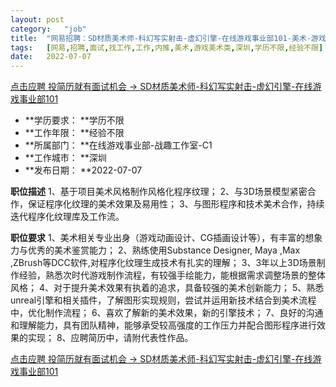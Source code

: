 ```yaml
---
layout:	post
category:	"job"
title:	"网易招聘：SD材质美术师-科幻写实射击-虚幻引擎-在线游戏事业部101-美术-游戏美术类-深圳学历不限经验不限"
tags:	[网易,招聘,面试,找工作,工作,内推,美术,游戏美术类,深圳,学历不限,经验不限]
date:	2022-07-07
---
```


[点击应聘 投简历就有面试机会 -> SD材质美术师-科幻写实射击-虚幻引擎-在线游戏事业部101](http://mobile.bole.netease.com/bole/boleDetail?id=39708&employeeId=346f03c3cda5f04c&key=all)



- **学历要求： **学历不限
- **工作年限： **经验不限
- **所属部门： **在线游戏事业部-战趣工作室-C1
- **工作城市： **深圳
- **发布日期： **2022-07-07



**职位描述**
1、基于项目美术风格制作风格化程序纹理；
2、与3D场景模型紧密合作，保证程序化纹理的美术效果及易用性；
3、与图形程序和技术美术合作，持续迭代程序化纹理库及工作流。



**职位要求**
1、美术相关专业出身（游戏动画设计、CG插画设计等），有丰富的想象力与优秀的美术鉴赏能力；
2、熟练使用Substance Designer, Maya ,Max ,ZBrush等DCC软件,对程序化纹理生成技术有扎实的理解；
3、3年以上3D场景制作经验，熟悉次时代游戏制作流程，有较强手绘能力，能根据需求调整场景的整体风格；
4、对于提升美术效果有执着的追求，具备较强的美术创新能力；
5、熟悉unreal引擎和相关插件，了解图形实现规则，尝试并运用新技术结合到美术流程中，优化制作流程；
6、喜欢了解新的美术效果，新的引擎技术；
7、良好的沟通和理解能力，具有团队精神，能够承受较高强度的工作压力并配合图形程序进行效果的实现；
8、应聘简历中，请附代表性作品。



[点击应聘 投简历就有面试机会 -> SD材质美术师-科幻写实射击-虚幻引擎-在线游戏事业部101](http://mobile.bole.netease.com/bole/boleDetail?id=39708&employeeId=346f03c3cda5f04c&key=all)